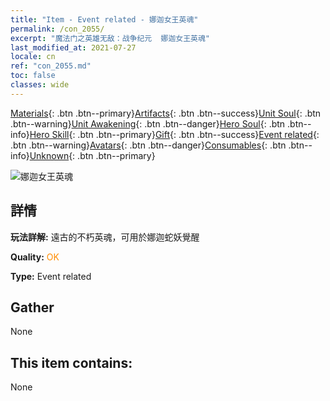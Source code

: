 ```yaml
---
title: "Item - Event related - 娜迦女王英魂"
permalink: /con_2055/
excerpt: "魔法门之英雄无敌：战争纪元  娜迦女王英魂"
last_modified_at: 2021-07-27
locale: cn
ref: "con_2055.md"
toc: false
classes: wide
---
```

 [Materials](/ItemsCN/){: .btn .btn--primary}[Artifacts](/ItemsCN/Artifacts/){: .btn .btn--success}[Unit Soul](/ItemsCN/UnitSoul/){: .btn .btn--warning}[Unit Awakening](/ItemsCN/UnitAwakening/){: .btn .btn--danger}[Hero Soul](/ItemsCN/HeroSoul/){: .btn .btn--info}[Hero Skill](/ItemsCN/HeroSkill/){: .btn .btn--primary}[Gift](/ItemsCN/Gift/){: .btn .btn--success}[Event related](/ItemsCN/Events/){: .btn .btn--warning}[Avatars](/ItemsCN/Avatars/){: .btn .btn--danger}[Consumables](/ItemsCN/Consumables/){: .btn .btn--info}[Unknown](/ItemsCN/Unknown/){: .btn .btn--primary}

 ![娜迦女王英魂](/images/t/juexing_606.png)

## 詳情
 **玩法詳解:** 遠古的不朽英魂，可用於娜迦蛇妖覺醒

 **Quality:** <span style="color: #FF8C00">OK</span>

 **Type:** Event related

## Gather

  None

## This item contains:

  None

